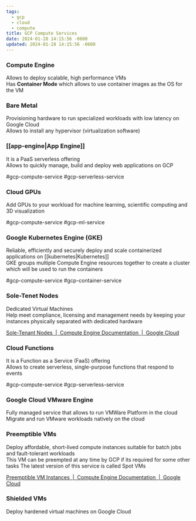 ```yaml
---
tags:
  - gcp
  - cloud
  - compute
title: GCP Compute Services
date: 2024-01-28 14:15:56 -0600
updated: 2024-01-28 14:15:56 -0600
---
```


### Compute Engine
Allows to deploy scalable, high performance VMs  
Has **Container Mode** which allows to use container images as the OS for the VM

### Bare Metal
Provisioning hardware to run specialized workloads with low latency on Google Cloud  
Allows to install any hypervisor (virtualization software)

### [[app-engine|App Engine]]
It is a PaaS serverless offering  
Allows to quickly manage, build and deploy web applications on GCP

#gcp-compute-service #gcp-serverless-service 

### Cloud GPUs
Add GPUs to your workload for machine learning, scientific computing and 3D visualization  

#gcp-compute-service #gcp-ml-service

### Google Kubernetes Engine (GKE)
Reliable, efficiently and securely deploy and scale containerized applications on [[kubernetes|Kubernetes]]  
GKE groups multiple Compute Engine resources together to create a cluster which will be used to run the containers

#gcp-compute-service #gcp-container-service

### Sole-Tenet Nodes
Dedicated Virtual Machines  
Help meet compliance, licensing and management needs by keeping your instances physically separated with dedicated hardware

[Sole-Tenant Nodes  |  Compute Engine Documentation  |  Google Cloud](https://cloud.google.com/compute/docs/nodes/sole-tenant-nodes)

### Cloud Functions
It is a Function as a Service (FaaS) offering  
Allows to create serverless, single-purpose functions that respond to events

#gcp-compute-service  #gcp-serverless-service

### Google Cloud VMware Engine
Fully managed service that allows to run VMWare Platform in the cloud  
Migrate and run VMware workloads natively on the cloud

### Preemptible VMs
Deploy affordable, short-lived compute instances suitable for batch jobs and fault-tolerant workloads  
This VM can be preempted at any time by GCP if its required for some other tasks
The latest version of this service is called Spot VMs

[Preemptible VM Instances  |  Compute Engine Documentation  |  Google Cloud](https://cloud.google.com/compute/docs/instances/preemptible)

### Shielded VMs
Deploy hardened virtual machines on Google Cloud